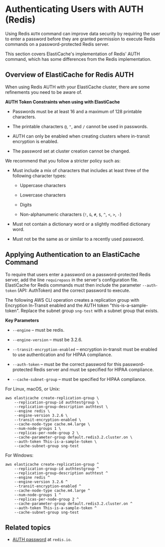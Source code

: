 # Authenticating Users with AUTH \(Redis\)<a name="auth"></a>

Using Redis `AUTH` command can improve data security by requiring the user to enter a password before they are granted permission to execute Redis commands on a password\-protected Redis server\.

This section covers ElastiCache's implementation of Redis' AUTH command, which has some differences from the Redis implementation\.



## Overview of ElastiCache for Redis AUTH<a name="auth-overview"></a>

When using Redis AUTH with your ElastiCache cluster, there are some refinements you need to be aware of\.

**AUTH Token Constraints when using with ElastiCache**

+ Passwords must be at least 16 and a maximum of 128 printable characters\.

+ The printable characters `@`, `"`, and `/` cannot be used in passwords\.

+ AUTH can only be enabled when creating clusters where in\-transit encryption is enabled\.

+ The password set at cluster creation cannot be changed\.

We recommend that you follow a stricter policy such as:

+ Must include a mix of characters that includes at least three of the following character types:

  + Uppercase characters

  + Lowercase characters

  + Digits 

  + Non\-alphanumeric characters \(`!`, `&`, `#`, `$`, `^`, `<`, `>`, `-`\)

+ Must not contain a dictionary word or a slightly modified dictionary word\.

+ Must not be the same as or similar to a recently used password\.

## Applying Authentication to an ElastiCache Command<a name="auth-using"></a>

To require that users enter a password on a password\-protected Redis server, add the line `requirepass` in the server's configuration file\. ElastiCache for Redis commands must then include the parameter `--auth-token` \(API: AuthToken\) and the correct password to execute\.

The following AWS CLI operation creates a replication group with Encryption In\-Transit enabled and the AUTH token "this\-is\-a\-sample\-token"\. Replace the subnet group `sng-test` with a subnet group that exists\.

**Key Parameters**

+ `--engine` – must be redis\.

+ `--engine-version` – must be 3\.2\.6\.

+ `--transit-encryption-enabled` – encryption in\-transit must be enabled to use authentication and for HIPAA compliance\.

+ `--auth-token` – must be the correct password for this password\-protected Redis server and must be specified for HIPAA compliance\.

+ `--cache-subnet-group` – must be specified for HIPAA compliance\.

For Linux, macOS, or Unix:

```
aws elasticache create-replication-group \
    --replication-group-id authtestgroup \
    --replication-group-description authtest \
    --engine redis \
    --engine-version 3.2.6 \
    --transit-encryption-enabled \
    --cache-node-type cache.m4.large \
    --num-node-groups 1 \
    --replicas-per-node-group 2 \
    --cache-parameter-group default.redis3.2.cluster.on \
    --auth-token This-is-a-sample-token \
    --cache-subnet-group sng-test
```

For Windows:

```
aws elasticache create-replication-group ^
    --replication-group-id authtestgroup ^
    --replication-group-description authtest ^
    --engine redis ^
    --engine-version 3.2.6 ^
    --transit-encryption-enabled ^
    --cache-node-type cache.m4.large ^
    --num-node-groups 1 ^
    --replicas-per-node-group 2 ^
    --cache-parameter-group default.redis3.2.cluster.on ^
    --auth-token This-is-a-sample-token ^
    --cache-subnet-group sng-test
```

## Related topics<a name="auth-see-also"></a>

+ [AUTH password](https://redis.io/commands/auth) at `redis.io`\.